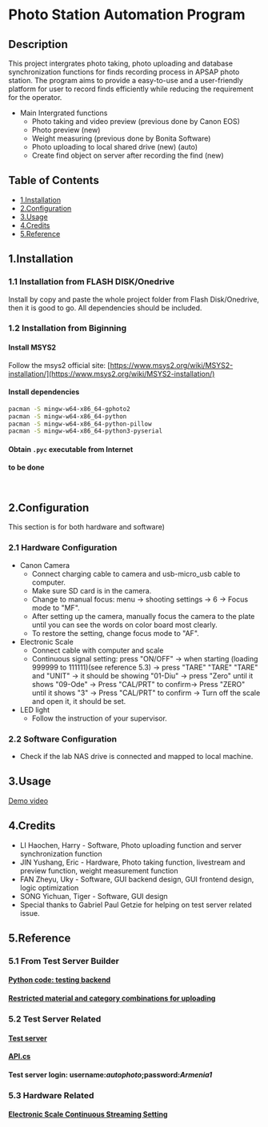 # Photo Station Automation Program 
## Description
This project intergrates photo taking, photo uploading and database synchronization functions for finds recording process in APSAP photo station. The program aims to provide a easy-to-use and a user-friendly platform for user to record finds efficiently while reducing the requirement for the operator.
&nbsp;
* Main Intergrated functions
  * Photo taking and video preview (previous done by Canon EOS)
  * Photo preview (new)
  * Weight measuring (previous done by Bonita Software)
  * Photo uploading to local shared drive (new) (auto)
  * Create find object on server after recording the find (new)
&nbsp;
## Table of Contents
* [1.Installation](##1Installation)
* [2.Configuration](##2Configuration)
* [3.Usage](##3Usage)
* [4.Credits](##4Credits)
* [5.Reference](##5Reference)
&nbsp;
## 1.Installation 
### 1.1 Installation from FLASH DISK/Onedrive
Install by copy and paste the whole project folder from Flash Disk/Onedrive, then it is good to go. All dependencies should be included.
### 1.2 Installation from Biginning
#### Install MSYS2
Follow the msys2 official site:
[https://www.msys2.org/wiki/MSYS2-installation/](https://www.msys2.org/wiki/MSYS2-installation/)

#### Install dependencies
```bash
pacman -S mingw-w64-x86_64-gphoto2
pacman -S mingw-w64-x86_64-python
pacman -S mingw-w64-x86_64-python-pillow
pacman -S mingw-w64-x86_64-python3-pyserial
```

#### Obtain `.pyc` executable from Internet
__to be done__

&nbsp;
## 2.Configuration 
This section is for both hardware and software)
### 2.1 Hardware Configuration
* Canon Camera
  * Connect charging cable to camera and usb-micro_usb cable to computer.
  * Make sure SD card is in the camera.
  * Change to manual focus: menu -> shooting settings -> 6 -> Focus mode to "MF".
  * After setting up the camera, manually focus the camera to the plate until you can see the words on color board most clearly.
  * To restore the setting, change focus mode to "AF".
* Electronic Scale
  * Connect cable with computer and scale
  * Continuous signal setting: press "ON/OFF" -> when starting (loading 999999 to 111111)(see reference 5.3) -> press "TARE" "TARE" "TARE" and "UNIT" -> it should be showing "01-Diu" -> press "Zero" until it shows "09-Ode" -> Press "CAL/PRT" to confirm-> Press "ZERO" until it shows "3" -> Press "CAL/PRT" to confirm -> Turn off the scale and open it, it should be set.
* LED light
  * Follow the instruction of your supervisor.
### 2.2 Software Configuration
* Check if the lab NAS drive is connected and mapped to local machine.
&nbsp;
## 3.Usage
[Demo video]()
&nbsp;
## 4.Credits
* LI Haochen, Harry - Software, Photo uploading function and server synchronization function
* JIN Yushang, Eric - Hardware, Photo taking function, livestream and preview function, weight measurement function
* FAN Zheyu, Uky - Software, GUI backend design, GUI frontend design, logic optimization
* SONG Yichuan, Tiger - Software, GUI design
* Special thanks to Gabriel Paul Getzie for helping on test server related issue.
&nbsp;
## 5.Reference
### 5.1 From Test Server Builder
#### [Python code: testing backend](https://github.com/ggetzie/aslcv2_be/blob/master/main/test_local.py)
#### [Restricted material and category combinations for uploading](https://j20200007.kotsf.com/asl/api/find/mc/)
### 5.2 Test Server Related
#### [Test server](https://j20200007.kotsf.com/asl/)
#### [API.cs](https://github.com/ggetzie/ObjectPhotoUploader/blob/master/ObjectPhotoUploader/API.cs)
#### Test server login: username:*autophoto*;password:*Armenia1*
### 5.3 Hardware Related
#### [Electronic Scale Continuous Streaming Setting](https://forum.arduino.cc/t/interfacing-with-scales-rs232-gm-series-scales-bonita-labs-gmb-flb-forelibra-solved/906449/8)
